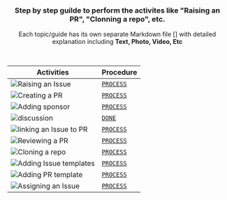 <div align="center">
<h3>Step by step guilde to perform the activites like "Raising an PR", "Clonning a repo", etc.</h3>
<p>Each topic/guide has its own separate Markdown file [] with detailed explanation including <b>Text, Photo, Video, Etc</b></p>
</div>
  
<br>

|Activities| Procedure |
|---|--|
|![Raising an Issue](https://user-images.githubusercontent.com/51878265/168460126-9873831f-72a8-4239-8788-9ae91e00752b.png)|[`PROCESS`](guide/rasing-issue.md)|
|![Creating a PR](https://user-images.githubusercontent.com/51878265/168460125-9bf25668-dbe8-43bd-abc9-a4a08fd16986.png)|[`PROCESS`](guide/creating-pr.md)|
|![Adding sponsor](https://user-images.githubusercontent.com/51878265/168460168-0ca34fac-f57f-4e2a-ae9a-aa612248adb2.png)| [`PROCESS`](guide/adding-sponsor.md)|
|![discussion](https://user-images.githubusercontent.com/51878265/168459202-9f5908ee-10b7-4e3a-8736-f1b789504546.png)| [`DONE`](guide/starting-discussion.md)|
|![linking an Issue to PR](https://user-images.githubusercontent.com/51878265/168459199-48b1535f-64b6-4620-a7eb-b568417cc9b2.png)|[`PROCESS`](guide/linking-issue-with-pr.md)|
|![Reviewing a PR](https://user-images.githubusercontent.com/51878265/168460124-eb63d0dd-482b-4a88-b413-7f5a6ab16107.png)|[`PROCESS`](guide/reviewing-pr.md)|
|![Cloning a repo](https://user-images.githubusercontent.com/51878265/168459197-34162762-6713-4dcd-afc7-507401862a5d.png)|[`PROCESS`](guide/adding-issue-template.md)|
|![Adding Issue templates](https://user-images.githubusercontent.com/51878265/168459196-0446b6c7-c5cf-4a1b-9861-bfd09cf09190.png)|[`PROCESS`](guide/adding-issue-template.md)|
|![Adding PR template](https://user-images.githubusercontent.com/51878265/168459195-33767b18-c797-47cc-ad80-94c79ea3b242.png)|[`PROCESS`](guide/adding-pr-template.md)|
|![Assigning an Issue](https://user-images.githubusercontent.com/51878265/168459193-0f7b246b-eb1b-41bb-8537-11909d1752a5.png)|[`PROCESS`](guide/assigning-issue.md)|



